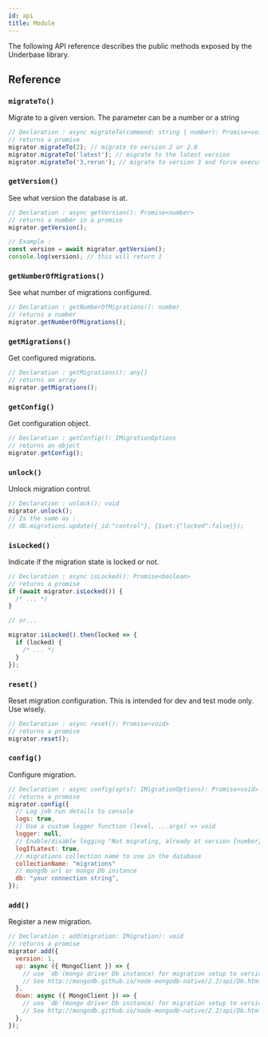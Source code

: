 ```yaml
---
id: api
title: Module
---
```


The following API reference describes the public methods exposed by the Underbase library.

## Reference

### `migrateTo()`

Migrate to a given version. The parameter can be a number or a string

```javascript
// Declaration : async migrateTo(command: string | number): Promise<void>
// returns a promise
migrator.migrateTo(2); // migrate to version 2 or 2.0
migrator.migrateTo('latest'); // migrate to the latest version
migrator.migrateTo('3,rerun'); // migrate to version 3 and force execution
```

### `getVersion()`

See what version the database is at.

```javascript
// Declaration : async getVersion(): Promise<number>
// returns a number in a promise
migrator.getVersion();

// Example :
const version = await migrator.getVersion();
console.log(version); // this will return 1
```

### `getNumberOfMigrations()`

See what number of migrations configured.

```javascript
// Declaration : getNumberOfMigrations(): number
// returns a number
migrator.getNumberOfMigrations();
```

### `getMigrations()`

Get configured migrations.

```javascript
// Declaration : getMigrations(): any[]
// returns an array
migrator.getMigrations();
```

### `getConfig()`

Get configuration object.

```javascript
// Declaration : getConfig(): IMigrationOptions
// returns an object
migrator.getConfig();
```

### `unlock()`

Unlock migration control.

```javascript
// Declaration : unlock(): void
migrator.unlock();
// Is the same as :
// db.migrations.update({_id:"control"}, {$set:{"locked":false}});
```

### `isLocked()`

Indicate if the migration state is locked or not.

```javascript
// Declaration : async isLocked(): Promise<boolean>
// returns a promise
if (await migrator.isLocked()) {
  /* ... */
}

// or...

migrator.isLocked().then(locked => {
  if (locked) {
    /* ... */
  }
});
```

### `reset()`

Reset migration configuration. This is intended for dev and test mode only. Use wisely.

```javascript
// Declaration : async reset(): Promise<void>
// returns a promise
migrator.reset();
```

### `config()`

Configure migration.

```javascript
// Declaration : async config(opts?: IMigrationOptions): Promise<void>
// returns a promise
migrator.config({
  // Log job run details to console
  logs: true,
  // Use a custom logger function (level, ...args) => void
  logger: null,
  // Enable/disable logging "Not migrating, already at version {number}"
  logIfLatest: true,
  // migrations collection name to use in the database
  collectionName: "migrations"
  // mongdb url or mongo Db instance
  db: "your connection string",
});
```

### `add()`

Register a new migration.

```javascript
// Declaration : add(migration: IMigration): void
// returns a promise
migrator.add({
  version: 1,
  up: async ({ MongoClient }) => {
    // use `db`(mongo driver Db instance) for migration setup to version 1
    // See http://mongodb.github.io/node-mongodb-native/2.2/api/Db.html for db api
  },
  down: async ({ MongoClient }) => {
    // use `db`(mongo driver Db instance) for migration setup to version 1
    // See http://mongodb.github.io/node-mongodb-native/2.2/api/Db.html for db api
  },
});
```
